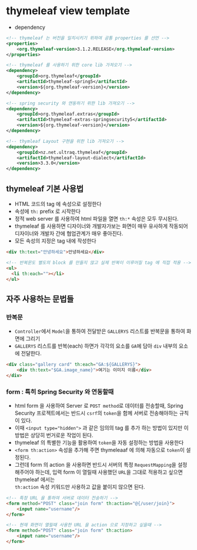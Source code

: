 # thymeleaf view template
- dependency
```xml
<!-- thymeleaf 는 버전을 일치시키기 위하여 공통 properties 를 선언 -->
<properties>
	<org.thymeleaf-version>3.1.2.RELEASE</org.thymeleaf-version>
</properties>

<!-- thymeleaf 를 사용하기 위한 core lib 가져오기 -->
<dependency>
	<groupId>org.thymeleaf</groupId>
	<artifactId>thymeleaf-spring5</artifactId>
	<version>${org.thymeleaf-version}</version>
</dependency>

<!-- spring security 와 연동하기 위한 lib 가져오기 -->
<dependency>
	<groupId>org.thymeleaf.extras</groupId>
	<artifactId>thymeleaf-extras-springsecurity5</artifactId>
	<version>${org.thymeleaf-version}</version>
</dependency>

<!-- thymleaf Layout 구현을 위한 lib 가져오기 -->
<dependency>
	<groupId>nz.net.ultraq.thymeleaf</groupId>
	<artifactId>thymeleaf-layout-dialect</artifactId>
	<version>3.3.0</version>
</dependency>
```

## thymeleaf 기본 사용법
- HTML 코드의 tag 에 속성으로 설정한다
- 속성에 `th:` prefix 로 시작한다
- 정적 web server 를 사용하여 html 파일을 열면 `th:*` 속성은 모두 무시된다.
- thymeleaf 를 사용하면 디자이너와 개발자가보는 화면이 매우 유사하게 작동되어 디자이너와 개발자 간에 협업관계가 매우 좋아진다.
- 모든 속성의 지정은 tag 내에 작성한다 
```html
<div th:text="안녕하세요">안녕하세요</div>

<!-- 반복문도 별도의 block 를 만들지 않고 실제 반복이 이루어질 tag 에 직접 적용 -->
<ul>
  <li th:each=""></li>
</ul>
```

## 자주 사용하는 문법들
### 반복문
- `Controller`에서 `Model`을 통하여 전달받은 `GALLERYS` 리스트를 반복문을 통하여 화면에 그리기
- `GALLERYS` 리스트를 반복(each) 하면가 각각의 요소를 `GA`에 담아 `div` 내부의 요소에 전달한다.
```html
<div class="gallery card" th:each="GA:${GALLERYS}">
	<div th:text="$GA.image_name}">여기는 이미지 이름</div>
</div>
```

### form : 특히 Spring Security 와 연동할때
- html form 을 사용하여 Server 로 `POST method`로 데이터를 전송할때, Spring Security 프로젝트에서는 반드시 `csrf`의 `token`을 함께 서버로 전송해야하는 규칙이 있다.
- 이때 `<input type="hidden">` 과 같은 임의의 tag 를 추가 하는 방법이 있지만 이 방법은 상당히 번거로운 작업이 된다.
- thymeleaf 의 특별한 기능을 활용하여 `token`을 자동 설정하는 방법을 사용한다
- `<form th:action>` 속성을 추가해 주면 thymeleaaf 에 의해 자동으로 `token`이 설정된다.
- 그런데 form 의 action 을 사용하면 반드시 서버의 특정 `RequestMapping`을 설정해주어야 하는데, 입력 form 이 열릴때 사용했던 `URL`을 그대로 적용하고 싶으면 thymeleaf 에서는  
`th:action` 속성 키워드만 사용하고 값을 붙이지 않으면 된다.	

```html
<!-- 특정 URL 을 통하여 서버로 데이터 전송하기 -->
<form method="POST" class="join form" th:action="@{/user/join}">
	<input name="username"/>
</form>

<!-- 현재 화면이 열릴때 사용한 URL 을 action 으로 지정하고 싶을때 -->
<form method="POST" class="join form" th:action>
	<input name="username"/>
</form>
```




